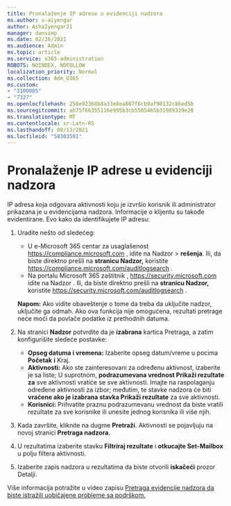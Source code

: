 ```yaml
---
title: Pronalaženje IP adrese u evidenciji nadzora
ms.author: v-aiyengar
author: AshaIyengar21
manager: dansimp
ms.date: 02/26/2021
ms.audience: Admin
ms.topic: article
ms.service: o365-administration
ROBOTS: NOINDEX, NOFOLLOW
localization_priority: Normal
ms.collection: Adm_O365
ms.custom:
- "3100005"
- "7327"
ms.openlocfilehash: 258e92368b8a33e8ea807f0cb9af90132c86ed5b
ms.sourcegitcommit: ab75f66355116e995b3cb5505465b31989339e28
ms.translationtype: MT
ms.contentlocale: sr-Latn-RS
ms.lasthandoff: 08/13/2021
ms.locfileid: "58303591"
---
```

# <a name="find-the-ip-address-in-audit-log"></a>Pronalaženje IP adrese u evidenciji nadzora

IP adresa koja odgovara aktivnosti koju je izvršio korisnik ili administrator prikazana je u evidencijama nadzora. Informacije o klijentu su takođe evidentirane. Evo kako da identifikujete IP adresu:

1. Uradite nešto od sledećeg:
   - U e-Microsoft 365 centar za usaglašenost <https://compliance.microsoft.com> , idite na Nadzor  \> **rešenja**. Ili, da biste direktno prešli na **stranicu Nadzor,** koristite <https://compliance.microsoft.com/auditlogsearch> .
   - Na portalu Microsoft 365 zaštitnik , <https://security.microsoft.com> idite na Nadzor . Ili, da biste direktno prešli na **stranicu Nadzor,** koristite <https://security.microsoft.com/auditlogsearch> .

    **Napom:** Ako vidite obaveštenje o tome da treba da uključite nadzor, uključite ga odmah. Ako ova funkcija nije omogućena, rezultati pretrage neće moći da povlače podatke iz prethodnih datuma.

2. Na stranici **Nadzor** potvrdite da je **izabrana** kartica Pretraga, a zatim konfigurišite sledeće postavke:
   - **Opseg datuma i vremena:** Izaberite opseg datum/vreme u pocima **Početak** **i** Kraj.
   - **Aktivnosti:** Ako ste zainteresovani za određenu aktivnost, izaberite je sa liste; U suprotnom, **podrazumevana vrednost Prikaži rezultate za** sve aktivnosti vratiće se sve aktivnosti. Imajte na raspolaganju određene aktivnosti za izbor; međutim, te stavke nadzora će biti **vraćene ako je izabrana stavka Prikaži rezultate** za sve aktivnosti.
   - **Korisnici:** Prihvatite praznu podrazumevanu vrednost da biste vratili rezultate za sve korisnike ili unesite jednog korisnika ili više njih.

3. Kada završite, kliknite na dugme **Pretraži**. Aktivnosti se pojavljuju na novoj stranici **Pretraga nadzora.**

4. U rezultatima izaberite stavku **Filtriraj rezultate** i **otkucajte Set-Mailbox** u polju filtera aktivnosti.

5. Izaberite zapis nadzora u rezultatima da biste otvorili **iskačeći** prozor Detalji.

Više informacija potražite u video zapisu [Pretraga evidencije nadzora da biste istražili uobičajene probleme sa podrškom.](https://docs.microsoft.com/microsoft-365/compliance/auditing-troubleshooting-scenarios)
